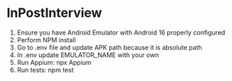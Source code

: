 # InPostInterview
1. Ensure you have Android Emulator with Android 16 properly configured
2. Perform NPM install
3. Go to .env file and update APK path because it is absolute path
4. In .env update EMULATOR_NAME with your own
5. Run Appium: npx Appium
6. Run tests: npm test